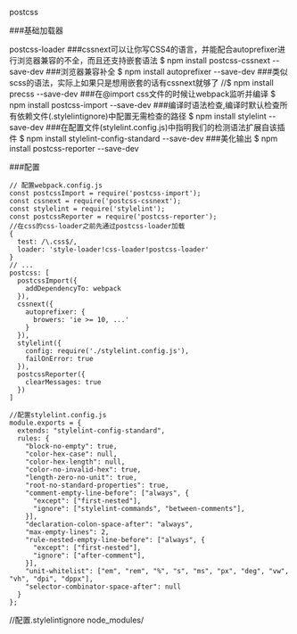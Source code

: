 postcss

###基础加载器

postcss-loader
###cssnext可以让你写CSS4的语言，并能配合autoprefixer进行浏览器兼容的不全，而且还支持嵌套语法
$ npm install postcss-cssnext --save-dev
###浏览器兼容补全
$ npm install autoprefixer --save-dev
###类似scss的语法，实际上如果只是想用嵌套的话有cssnext就够了
//$ npm install precss --save-dev
###在@import css文件的时候让webpack监听并编译
$ npm install postcss-import --save-dev
###编译时语法检查,编译时默认检查所有依赖文件(.stylelintignore)中配置无需检查的路径
$ npm install stylelint --save-dev
###在配置文件(stylelint.config.js)中指明我们的检测语法扩展自该插件
$ npm install stylelint-config-standard --save-dev
###美化输出
$ npm install postcss-reporter --save-dev

###配置

    // 配置webpack.config.js
    const postcssImport = require('postcss-import');
    const cssnext = require('postcss-cssnext');
    const stylelint = require('stylelint');
    const postcssReporter = require('postcss-reporter');
    //在css的css-loader之前先通过postcss-loader加载
    {
      test: /\.css$/,
      loader: 'style-loader!css-loader!postcss-loader'
    }
    // ...
    postcss: [
      postcssImport({
        addDependencyTo: webpack
      }),
      cssnext({
        autoprefixer: {
          browers: 'ie >= 10, ...'
        }
      }),
      stylelint({
        config: require('./stylelint.config.js'),
        failOnError: true
      }),
      postcssReporter({
        clearMessages: true
      })
    ]

    //配置stylelint.config.js
    module.exports = {
      extends: "stylelint-config-standard",
      rules: {
        "block-no-empty": true,
        "color-hex-case": null,
        "color-hex-length": null,
        "color-no-invalid-hex": true,
        "length-zero-no-unit": true,
        "root-no-standard-properties": true,
        "comment-empty-line-before": ["always", {
          "except": ["first-nested"],
          "ignore": ["stylelint-commands", "between-comments"],
        }],
        "declaration-colon-space-after": "always",
        "max-empty-lines": 2,
        "rule-nested-empty-line-before": ["always", {
          "except": ["first-nested"],
          "ignore": ["after-comment"],
        }],
        "unit-whitelist": ["em", "rem", "%", "s", "ms", "px", "deg", "vw", "vh", "dpi", "dppx"],
        "selector-combinator-space-after": null
      }
    };

//配置.stylelintignore
node_modules/
